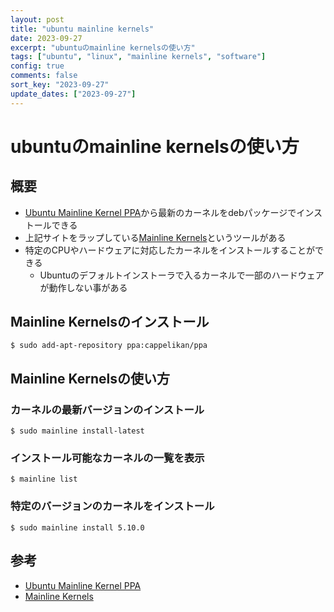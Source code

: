 ```yaml
---
layout: post
title: "ubuntu mainline kernels"
date: 2023-09-27
excerpt: "ubuntuのmainline kernelsの使い方"
tags: ["ubuntu", "linux", "mainline kernels", "software"]
config: true
comments: false
sort_key: "2023-09-27"
update_dates: ["2023-09-27"]
---
```


# ubuntuのmainline kernelsの使い方

## 概要
 - [Ubuntu Mainline Kernel PPA](https://kernel.ubuntu.com/~kernel-ppa/mainline/)から最新のカーネルをdebパッケージでインストールできる
 - 上記サイトをラップしている[Mainline Kernels](https://github.com/bkw777/mainline)というツールがある
 - 特定のCPUやハードウェアに対応したカーネルをインストールすることができる
   - Ubuntuのデフォルトインストーラで入るカーネルで一部のハードウェアが動作しない事がある

## Mainline Kernelsのインストール

```console
$ sudo add-apt-repository ppa:cappelikan/ppa
```

## Mainline Kernelsの使い方

### カーネルの最新バージョンのインストール

```console
$ sudo mainline install-latest
```

### インストール可能なカーネルの一覧を表示

```console
$ mainline list
```

### 特定のバージョンのカーネルをインストール

```console
$ sudo mainline install 5.10.0
```

## 参考
 - [Ubuntu Mainline Kernel PPA](https://kernel.ubuntu.com/~kernel-ppa/mainline/)
 - [Mainline Kernels](https://github.com/bkw777/mainline)
